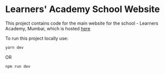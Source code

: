 # Learners' Academy School Website

This project contains code for the main website for the school - Learners Academy, Mumbai, which is hosted [here](https://learnersacademy.education)

To run this project locally use:
```bash
yarn dev
```
OR
```bash
npm run dev
```
